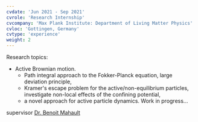 ```yaml
---
cvdate: 'Jun 2021 - Sep 2021'
cvrole: 'Research Internship'
cvcompany: 'Max Plank Institute: Department of Living Matter Physics'
cvloc: 'Gottingen, Germany'
cvtype: 'experience'
weight: 2
---
```


Research topics: 
  * Active Brownian motion.
	* Path integral approach to the Fokker-Planck equation, large deviation principle,
	* Kramer's escape problem for the active/non-equilibrium particles, investigate non-local effects of the confining potential,
	* a novel approach for active particle dynamics. Work in progress...
	
supervisor [Dr. Benoit Mahault](https://www.ds.mpg.de/3763657/dr-benoit-mahault)

